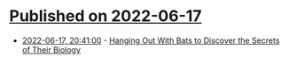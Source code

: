 # [Published on 2022-06-17](index.md)

* [2022-06-17, 20:41:00](https://soylentnews.org/article.pl?sid=22/06/17/0243240&from=rss) - [Hanging Out With Bats to Discover the Secrets of Their Biology](https://soylentnews.org/article.pl?sid=22/06/17/0243240&from=rss)
